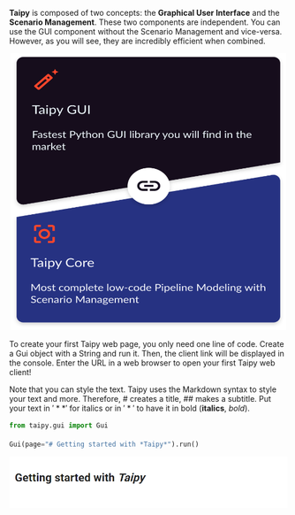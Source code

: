 **Taipy** is composed of two concepts: the **Graphical User Interface** and the **Scenario Management**. These two components are independent. You can use the GUI component without the Scenario Management and vice-versa. However, as you will see, they are incredibly efficient when combined.

<center><img src="/steps/images/taipy-gui-core-illustration.svg" height=500px width=500px></center>

To create your first Taipy web page, you only need one line of code. Create a Gui object with a String and run it. Then, the client link will be displayed in the console. Enter the URL in a web browser to open your first Taipy web client!

Note that you can style the text. Taipy uses the Markdown syntax to style your text and more. Therefore, # creates a title, ## makes a subtitle. Put your text in $'**'$ for italics or in $'*'$ to have it in bold (**italics**, *bold*).

```python
from taipy.gui import Gui

Gui(page="# Getting started with *Taipy*").run()
```

<center><img src="/steps/images/step_0_result.png"></center>